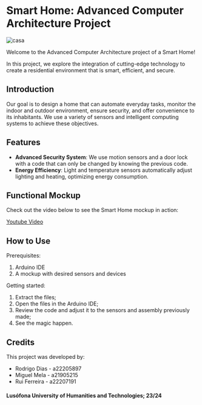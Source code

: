 # Smart Home: Advanced Computer Architecture Project

![casa](https://github.com/user-attachments/assets/5292ef4f-203b-40d1-b8af-e1ad6dd4f764)

Welcome to the Advanced Computer Architecture project of a Smart Home!

In this project, we explore the integration of cutting-edge technology to create a residential environment that is smart, efficient, and secure.

## Introduction

Our goal is to design a home that can automate everyday tasks, monitor the indoor and outdoor environment, ensure security, and offer convenience to its inhabitants. We use a variety of sensors and intelligent computing systems to achieve these objectives.

## Features

- **Advanced Security System**: We use motion sensors and a door lock with a code that can only be changed by knowing the previous code.
- **Energy Efficiency**: Light and temperature sensors automatically adjust lighting and heating, optimizing energy consumption.

## Functional Mockup

Check out the video below to see the Smart Home mockup in action:

[Youtube Video](https://youtu.be/BLi2EhJKlts)

## How to Use

Prerequisites:

1. Arduino IDE
2. A mockup with desired sensors and devices

Getting started:

1. Extract the files;
2. Open the files in the Arduino IDE;
3. Review the code and adjust it to the sensors and assembly previously made;
4. See the magic happen.

## Credits

This project was developed by:

- Rodrigo Dias - a22205897
- Miguel Mela - a21905215
- Rui Ferreira - a22207191

#### Lusófona University of Humanities and Technologies; 23/24
